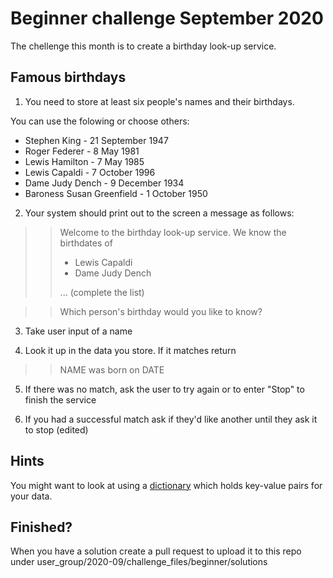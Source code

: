 # Beginner challenge September 2020
The chellenge this month is to create a birthday look-up service. 

## Famous birthdays
1. You need to store at least six people's names and their birthdays. 

You can use the folowing or choose others:

- Stephen King - 21 September 1947
- Roger Federer - 8 May 1981
- Lewis Hamilton - 7 May 1985
- Lewis Capaldi - 7 October 1996
- Dame Judy Dench - 9 December 1934
- Baroness Susan Greenfield - 1 October 1950

2. Your system should print out to the screen a message as follows:
>> Welcome to the birthday look-up service.
>> We know the birthdates of
>> * Lewis Capaldi
>> * Dame Judy Dench
>> 
>> ... (complete the list)

>>Which person's birthday would you like to know?

3. Take user input of a name

4. Look it up in the data you store. If it matches return
>> NAME was born on DATE

5. If there was no match, ask the user to try again or to enter "Stop" to finish the service

6. If you had a successful match ask if they'd like another until they ask it to stop (edited) 

## Hints
You might want to look at using a [dictionary](https://www.educba.com/dictionary-in-python/) which holds key-value pairs for your data. 

## Finished?
When you have a solution create a pull request to upload it to this repo under 
user_group/2020-09/challenge_files/beginner/solutions
